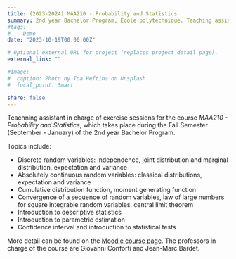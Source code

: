 ```yaml
---
title: (2023-2024) MAA210 - Probability and Statistics
summary: 2nd year Bachelor Program, École polytechnique. Teaching assistant in charge of exercise sessions. 
#tags:
#  - Demo
date: "2023-10-19T00:00:00Z"

# Optional external URL for project (replaces project detail page).
external_link: ""

#image:
#  caption: Photo by Toa Heftiba on Unsplash
#  focal_point: Smart

share: false
---
```

Teachning assistant in charge of exercise sessions for the course *MAA210 - Probability and Statistics*, which takes place during the Fall Semester (September - January) of the 2nd year Bachelor Program.  

Topics include:
- Discrete random variables: independence, joint distribution and marginal distribution, expectation and variance
- Absolutely continuous random variables: classical distributions, expectation and variance
- Cumulative distribution function, moment generating function
- Convergence of a sequence of random variables, law of large numbers for square integrable random variables, central limit theorem
- Introduction to descriptive statistics
- Introduction to parametric estimation
- Confidence interval and introduction to statistical tests

More detail can be found on the [Moodle course page](https://moodle.polytechnique.fr/course/view.php?id=17302).
The professors in charge of the course are Giovanni Conforti and Jean-Marc Bardet.
